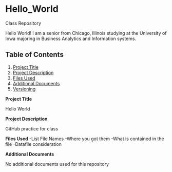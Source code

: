 # Hello_World
Class Repository

Hello World!
I am a senior from Chicago, Illinois studying at the University of Iowa majoring in Business Analytics and Information systems.


## Table of Contents 
 1. [Project Title](#Project-Title)
 2. [Project Description](#Project-Description)
 3. [Files Used](#Files-Used)
 4. [Additional Documents](#Additional-Documents) 
 5. [Versioning](#Versioning)


**Project Title**

Hello World

**Project Description**

GitHub practice for class

**Files Used**
-List File Names
-Where you got them
-What is contained in the file
-Datafile consideration

**Additional Documents**

No additional documents used for this repository
